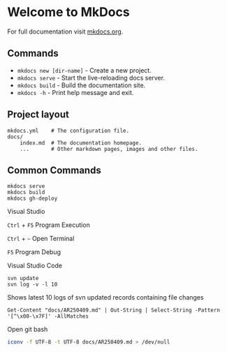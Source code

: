 # Welcome to MkDocs

For full documentation visit [mkdocs.org](https://www.mkdocs.org).

## Commands

* `mkdocs new [dir-name]` - Create a new project.
* `mkdocs serve` - Start the live-reloading docs server.
* `mkdocs build` - Build the documentation site.
* `mkdocs -h` - Print help message and exit.

## Project layout

    mkdocs.yml    # The configuration file.
    docs/
        index.md  # The documentation homepage.
        ...       # Other markdown pages, images and other files.

## Common Commands 
```shell
mkdocs serve
mkdocs build
mkdocs gh-deploy
```

Visual Studio 

`Ctrl` + `F5` Program Execution 

`Ctrl` + `~`  Open Terminal 

`F5`          Program Debug 

Visual Studio Code 

```shell
svn update 
svn log -v -l 10 
```
Shows latest 10 logs of svn updated records containing file changes 

```shell
Get-Content "docs/AR250409.md" | Out-String | Select-String -Pattern '[^\x00-\x7F]' -AllMatches
``` 

Open git bash 
```bash 
iconv -f UTF-8 -t UTF-8 docs/AR250409.md > /dev/null
```